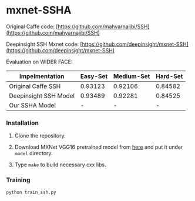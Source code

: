 # mxnet-SSHA

Original Caffe code: [https://github.com/mahyarnajibi/SSH](https://github.com/mahyarnajibi/SSH)

Deepinsight SSH Mxnet code: [https://github.com/deepinsight/mxnet-SSH](https://github.com/deepinsight/mxnet-SSH)

Evaluation on WIDER FACE:

| Impelmentation     | Easy-Set | Medium-Set | Hard-Set |
| ------------------ | -------- | ---------- | -------- |
| Original Caffe SSH | 0.93123  | 0.92106    | 0.84582  |
| Deepinsight SSH Model      | 0.93489  | 0.92281    | 0.84525  |
| Our SSHA Model      | -  | -    | -  |

### Installation
1. Clone the repository.

2. Download MXNet VGG16 pretrained model from [here](http://data.dmlc.ml/models/imagenet/vgg/vgg16-0000.params) and put it under `model` directory.

3. Type `make` to build necessary cxx libs.

### Training

```
python train_ssh.py
```
